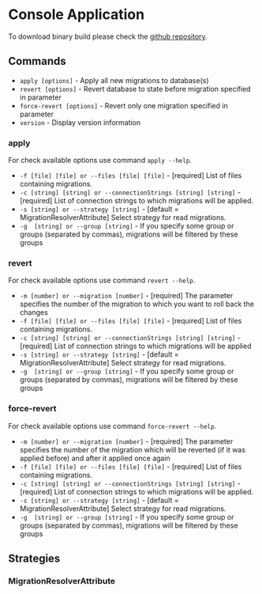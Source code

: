 # Console Application

To download binary build please check the [github repository](https://github.com/EmptyFlow/PostgreSQL.Migrations/releases).

## Commands
 
* `apply [options]` - Apply all new migrations to database(s)
* `revert [options]` - Revert database to state before migration specified in parameter
* `force-revert [options]` - Revert only one migration specified in parameter
* `version` - Display version information

### apply
For check available options use command `apply --help`.    

* `-f [file] [file] or --files [file] [file]` - [required] List of files containing migrations.
* `-c [string] [string] or --connectionStrings [string] [string]` - [required] List of connection strings to which migrations will be applied.
* `-s [string] or --strategy [string]` - [default = MigrationResolverAttribute] Select strategy for read migrations.
* `-g  [string] or --group [string]` - If you specify some group or groups (separated by commas), migrations will be filtered by these groups

### revert
For check available options use command `revert --help`.    

* `-m [number] or --migration [number]` - [required] The parameter specifies the number of the migration to which you want to roll back the changes
* `-f [file] [file] or --files [file] [file]` - [required] List of files containing migrations.
* `-c [string] [string] or --connectionStrings [string] [string]` - [required] List of connection strings to which migrations will be applied
* `-s [string] or --strategy [string]` - [default = MigrationResolverAttribute] Select strategy for read migrations.
* `-g  [string] or --group [string]` - If you specify some group or groups (separated by commas), migrations will be filtered by these groups

### force-revert
For check available options use command `force-revert --help`.    

* `-m [number] or --migration [number]` - [required] The parameter specifies the number of the migration which will be reverted (if it was applied before) and after it applied once again
* `-f [file] [file] or --files [file] [file]` - [required] List of files containing migrations.
* `-c [string] [string] or --connectionStrings [string] [string]` - [required] List of connection strings to which migrations will be applied.
* `-s [string] or --strategy [string]` - [default = MigrationResolverAttribute] Select strategy for read migrations.
* `-g  [string] or --group [string]` - If you specify some group or groups (separated by commas), migrations will be filtered by these groups

## Strategies

### MigrationResolverAttribute
